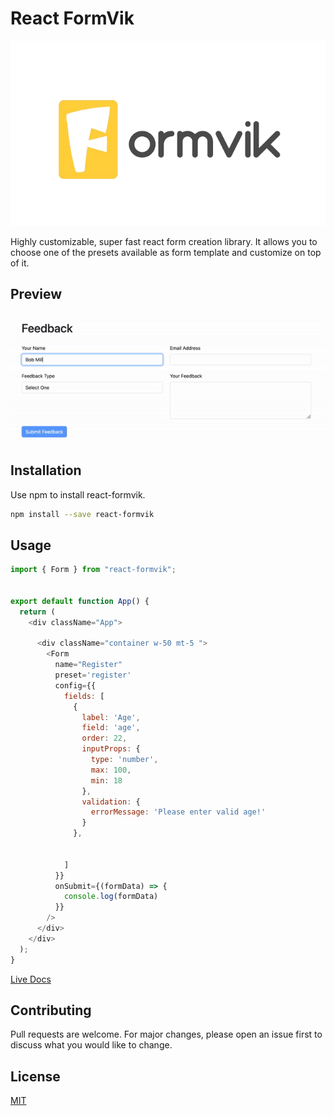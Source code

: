 # React FormVik

![React FormVik](https://raw.githubusercontent.com/vvkkumar06/react-formvik/main/.storybook/formvik-logo.png)

Highly customizable, super fast react form creation library. It allows you to choose one of the presets available as form template and customize on top of it.

## Preview
<p align="center" style="margin-bottom: 20px !important;">
  <img src="https://raw.githubusercontent.com/vvkkumar06/react-formvik/main/src/assets/feedback.gif" alt="Feedback form" align="center">
</p>

## Installation

Use npm to install react-formvik.

```bash
npm install --save react-formvik
```

## Usage

```javascript
import { Form } from "react-formvik";


export default function App() {
  return (
    <div className="App">

      <div className="container w-50 mt-5 ">
        <Form
          name="Register"
          preset='register'
          config={{
            fields: [
              {
                label: 'Age',
                field: 'age',
                order: 22,
                inputProps: {
                  type: 'number',
                  max: 100,
                  min: 18
                },
                validation: {
                  errorMessage: 'Please enter valid age!'
                }
              },
            
           
            ]
          }}
          onSubmit={(formData) => {
            console.log(formData)
          }}
        />
      </div>
    </div>
  );
}

```
[Live Docs](https://fascinating-paletas-04c303.netlify.app/?path=/story/introduction-using-preset-config--using-preset-config)

## Contributing

Pull requests are welcome. For major changes, please open an issue first
to discuss what you would like to change.

## License

[MIT](https://choosealicense.com/licenses/mit/)